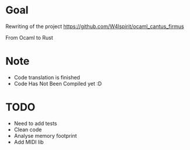 # Goal

Rewriting of the project https://github.com/W4lspirit/ocaml_cantus_firmus

From Ocaml to Rust 


# Note
* Code translation is finished
* Code Has Not Been Compiled yet :D

# TODO
* Need to add tests
* Clean code
* Analyse memory footprint
* Add MIDI lib 